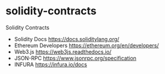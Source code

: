 # solidity-contracts
Solidity Contracts

- Solidity Docs https://docs.soliditylang.org/
- Ethereum Developers https://ethereum.org/en/developers/
- Web3.js https://web3js.readthedocs.io/
- JSON-RPC https://www.jsonrpc.org/specification
- INFURA https://infura.io/docs
